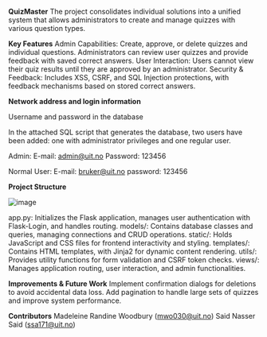 **QuizMaster**
The project consolidates individual solutions into a unified system that allows administrators to create and manage quizzes with various question types.

**Key Features**
Admin Capabilities: Create, approve, or delete quizzes and individual questions. Administrators can review user quizzes and provide feedback with saved correct answers.
User Interaction: Users cannot view their quiz results until they are approved by an administrator.
Security & Feedback: Includes XSS, CSRF, and SQL Injection protections, with feedback mechanisms based on stored correct answers.

**Network address and login information**

Username and password in the database

In the attached SQL script that generates the database, two users have been added: one with administrator privileges and one regular user.

Admin:
E-mail: admin@uit.no
Password: 123456

Normal User:
E-mail: bruker@uit.no
password: 123456



**Project Structure**

![image](https://github.com/user-attachments/assets/b02bf238-47f9-4597-b663-21d833dade52)

app.py: Initializes the Flask application, manages user authentication with Flask-Login, and handles routing.
models/: Contains database classes and queries, managing connections and CRUD operations.
static/: Holds JavaScript and CSS files for frontend interactivity and styling.
templates/: Contains HTML templates, with Jinja2 for dynamic content rendering.
utils/: Provides utility functions for form validation and CSRF token checks.
views/: Manages application routing, user interaction, and admin functionalities.

**Improvements & Future Work**
Implement confirmation dialogs for deletions to avoid accidental data loss.
Add pagination to handle large sets of quizzes and improve system performance.

**Contributors**
Madeleine Randine Woodbury (mwo030@uit.no)
Said Nasser Said (ssa171@uit.no)
